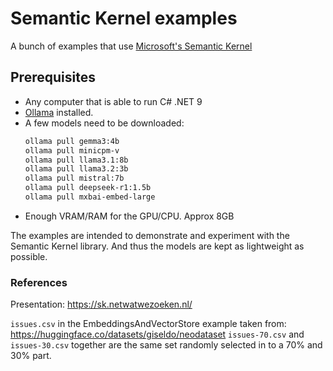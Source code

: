 # Semantic Kernel examples

A bunch of examples that use [Microsoft's Semantic Kernel](https://github.com/microsoft/semantic-kernel/tree/main)

## Prerequisites

- Any computer that is able to run C# .NET 9
- [Ollama](https://ollama.com/) installed.
- A few models need to be downloaded:
    ```bash
    ollama pull gemma3:4b
    ollama pull minicpm-v
    ollama pull llama3.1:8b
    ollama pull llama3.2:3b
    ollama pull mistral:7b
    ollama pull deepseek-r1:1.5b
    ollama pull mxbai-embed-large
    ```
- Enough VRAM/RAM for the GPU/CPU. Approx 8GB

The examples are intended to demonstrate and experiment with the Semantic Kernel library. And thus the models are kept as lightweight as possible.

### References

Presentation: https://sk.netwatwezoeken.nl/

`issues.csv` in the EmbeddingsAndVectorStore example taken from: https://huggingface.co/datasets/giseldo/neodataset
`issues-70.csv` and `issues-30.csv` together are the same set randomly selected in to a 70% and 30% part.
